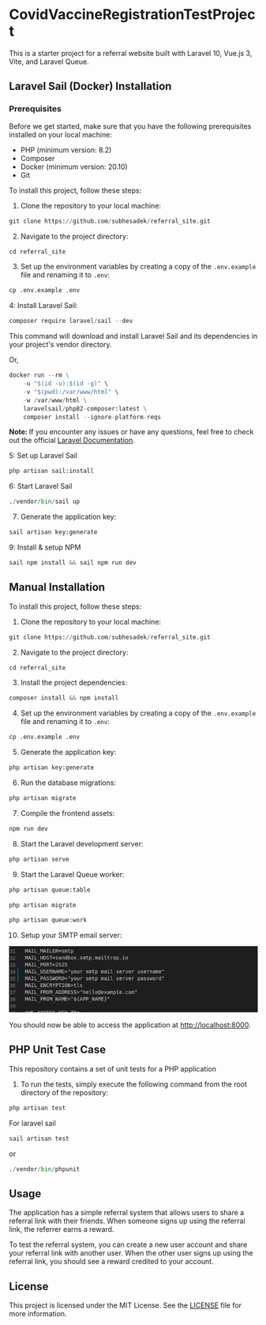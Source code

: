 # CovidVaccineRegistrationTestProject

This is a starter project for a referral website built with Laravel 10, Vue.js 3, Vite, and Laravel Queue.

## Laravel Sail (Docker) Installation

<h3> Prerequisites </h3>

Before we get started, make sure that you have the following prerequisites installed on your local machine:

<ul>
<li>PHP (minimum version: 8.2)</li>
<li>Composer</li>
<li>Docker (minimum version: 20.10)</li>
<li>Git</li>
</ul>

To install this project, follow these steps:

1. Clone the repository to your local machine:

```python
git clone https://github.com/subhesadek/referral_site.git
```

2. Navigate to the project directory:

```python
cd referral_site
```

3. Set up the environment variables by creating a copy of the `.env.example` file and renaming it to `.env`:

```python
cp .env.example .env
```

4: Install Laravel Sail:

```python
composer require laravel/sail --dev
```

This command will download and install Laravel Sail and its dependencies in your project's vendor directory.

Or,

```python
docker run --rm \
    -u "$(id -u):$(id -g)" \
    -v "$(pwd):/var/www/html" \
    -w /var/www/html \
    laravelsail/php82-composer:latest \
    composer install --ignore-platform-reqs

```

<b> Note: </b> If you encounter any issues or have any questions, feel free to check out the official [Laravel Documentation](https://laravel.com/docs/9.x/sail#installing-composer-dependencies-for-existing-projects).

5: Set up Laravel Sail

```python
php artisan sail:install
```

6: Start Laravel Sail

```python
./vendor/bin/sail up
```

7. Generate the application key:

```python
sail artisan key:generate
```

9: Install & setup NPM

```python
sail npm install && sail npm run dev
```

## Manual Installation

To install this project, follow these steps:

1. Clone the repository to your local machine:

```python
git clone https://github.com/subhesadek/referral_site.git
```

2. Navigate to the project directory:

```python
cd referral_site
```

3. Install the project dependencies:

```python
composer install && npm install
```

4. Set up the environment variables by creating a copy of the `.env.example` file and renaming it to `.env`:

```python
cp .env.example .env
```

5. Generate the application key:

```python
php artisan key:generate
```

6. Run the database migrations:

```python
php artisan migrate
```

7. Compile the frontend assets:

```python
npm run dev
```

8. Start the Laravel development server:

```python
php artisan serve
```

9. Start the Laravel Queue worker:

```python
php artisan queue:table
```

```python
php artisan migrate
```

```python
php artisan queue:work
```

10. Setup your SMTP email server:

![Alt Text](https://github.com/SubheSadek/repo_images/blob/main/smtp_mail_setup.png)

You should now be able to access the application at [http://localhost:8000](http://localhost:8000).

## PHP Unit Test Case

This repository contains a set of unit tests for a PHP application

1. To run the tests, simply execute the following command from the root directory of the repository:

```python
php artisan test
```

For laravel sail

```python
sail artisan test
```

or

```python
./vendor/bin/phpunit
```

## Usage

The application has a simple referral system that allows users to share a referral link with their friends. When someone signs up using the referral link, the referrer earns a reward.

To test the referral system, you can create a new user account and share your referral link with another user. When the other user signs up using the referral link, you should see a reward credited to your account.

## License

This project is licensed under the MIT License. See the [LICENSE](LICENSE) file for more information.
